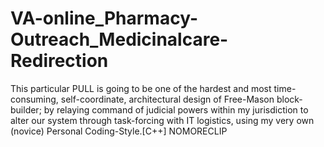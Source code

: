 # VA-online_Pharmacy-Outreach_Medicinalcare-Redirection
This particular PULL is going to be one of the hardest and most time-consuming, self-coordinate, architectural design of Free-Mason block-builder; by relaying command of judicial powers within my jurisdiction to alter our system through task-forcing with IT logistics, using my very own (novice)  Personal Coding-Style.[C++] NOMORECLIP 

